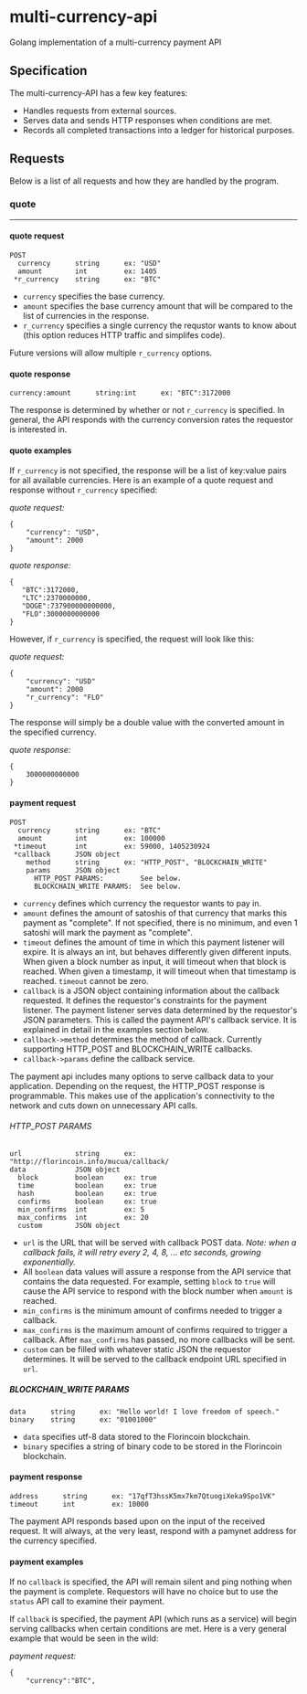 multi-currency-api
==================

Golang implementation of a multi-currency payment API


Specification
-------------

The multi-currency-API has a few key features:

* Handles requests from external sources.
* Serves data and sends HTTP responses when conditions are met.
* Records all completed transactions into a ledger for historical purposes.

Requests
---

Below is a list of all requests and how they are handled by the program.

### quote

--------

#### quote request

    POST
      currency      string      ex: "USD"
      amount        int         ex: 1405
     *r_currency    string      ex: "BTC"

* `currency` specifies the base currency.
* `amount` specifies the base currency amount that will be compared to the list of currencies in the response.
* `r_currency` specifies a single currency the requstor wants to know about (this option reduces HTTP traffic and simplifes code).

Future versions will allow multiple `r_currency` options.

#### quote response

    currency:amount      string:int      ex: "BTC":3172000

The response is determined by whether or not `r_currency` is specified. In general, the API responds with the currency conversion rates the requestor is interested in.

#### quote examples

If `r_currency` is not specified, the response will be a list of key:value pairs for all available currencies. Here is an example of a quote request and response without `r_currency` specified:

*quote request:* 

    {
        "currency": "USD",
        "amount": 2000
    }
    
*quote response:*

    {
       "BTC":3172000,
       "LTC":2370000000,
       "DOGE":737900000000000,
       "FLO":3000000000000
    }

However, if `r_currency` is specified, the request will look like this:

*quote request:*

    {
        "currency": "USD"
        "amount": 2000
        "r_currency": "FLO"
    }

The response will simply be a double value with the converted amount in the specified currency.

*quote response:*

    { 
        3000000000000
    }


#### payment request

    POST
      currency      string      ex: "BTC"
      amount        int         ex: 100000
     *timeout       int         ex: 59000, 1405230924
     *callback      JSON object       
        method      string      ex: "HTTP_POST", "BLOCKCHAIN_WRITE"
        params      JSON object
          HTTP_POST PARAMS:         See below.
          BLOCKCHAIN_WRITE PARAMS:  See below.

* `currency` defines which currency the requestor wants to pay in.
* `amount` defines the amount of satoshis of that currency that marks this payment as "complete". If not specified, there is no minimum, and even 1 satoshi will mark the payment as "complete".
* `timeout` defines the amount of time in which this payment listener will expire. It is always an int, but behaves differently given different inputs. When given a block number as input, it will timeout when that block is reached. When given a timestamp, it will timeout when that timestamp is reached. `timeout` cannot be zero.
* `callback` is a JSON object containing information about the callback requested. It defines the requestor's constraints for the payment listener. The payment listener serves data determined by the requestor's JSON parameters. This is called the payment API's callback service. It is explained in detail in the examples section below.
* `callback->method` determines the method of callback. Currently supporting HTTP_POST and BLOCKCHAIN_WRITE callbacks.
* `callback->params` define the callback service.

The payment api includes many options to serve callback data to your application. Depending on the request, the HTTP_POST response is programmable. This makes use of the application's connectivity to the network and cuts down on unnecessary API calls.

###### HTTP_POST PARAMS

    url             string      ex: "http://florincoin.info/mucua/callback/
    data            JSON object
      block         boolean     ex: true
      time          boolean     ex: true
      hash          boolean     ex: true
      confirms      boolean     ex: true
      min_confirms  int         ex: 5
      max_confirms  int         ex: 20
      custom        JSON object

* `url` is the URL that will be served with callback POST data. *Note: when a callback fails, it will retry every 2, 4, 8, ... etc seconds, growing exponentially.*
* All `boolean` data values will assure a response from the API service that contains the data requested. For example, setting `block` to `true` will cause the API service to respond with the block number when `amount` is reached.
* `min_confirms` is the minimum amount of confirms needed to trigger a callback.
* `max_confirms` is the maximum amount of confirms required to trigger a callback. After `max_confirms` has passed, no more callbacks will be sent.
* `custom` can be filled with whatever static JSON the requestor determines. It will be served to the callback endpoint URL specified in `url`.

##### BLOCKCHAIN_WRITE PARAMS

    data      string      ex: "Hello world! I love freedom of speech."
    binary    string      ex: "01001000" 

* `data` specifies utf-8 data stored to the Florincoin blockchain.
* `binary` specifies a string of binary code to be stored in the Florincoin blockchain.

#### payment response 

    address      string      ex: "17qfT3hssK5mx7km7QtuogiXeka9Spo1VK"
    timeout      int         ex: 10000


The payment API responds based upon on the input of the received request. It will always, at the very least, respond with a pamynet address for the currency specified.

#### payment examples

If no `callback` is specified, the API will remain silent and ping nothing when the payment is complete. Requestors will have no choice but to use the `status` API call to examine their payment.

If `callback` is specified, the payment API (which runs as a service) will begin serving callbacks when certain conditions are met. Here is a very general example that would be seen in the wild:

*payment request:*

    {
        "currency":"BTC",


